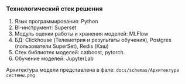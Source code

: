 
### Технологический стек решения

1. Язык программирования: Python
2. BI-инструмент: Superset
3. Модуль оценки работы и хранения моделей: MLFlow
4. БД: Clickhouse (Телеметрия и результаты обучения), Postgres (пользователи SuperSet), Redis (Кэш)
5. Стек библиотек моделей: catboost, pytorch
6. Обучение моделей: JupyterLab

Архитектура модели представлена в фале: `docs/schemas/Архитектура системы.png`

